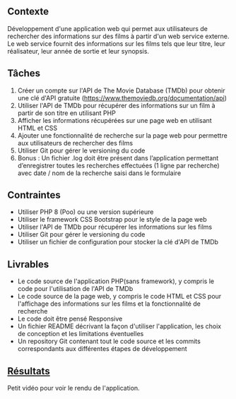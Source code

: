 ## Contexte

Développement d'une application web qui permet aux
utilisateurs de rechercher des informations sur des films à partir d'un web service
externe. Le web service fournit des informations sur les films tels que leur titre, leur
réalisateur, leur année de sortie et leur synopsis.

## Tâches

1. Créer un compte sur l'API de The Movie Database (TMDb) pour obtenir une
clé d'API gratuite (https://www.themoviedb.org/documentation/api)
2. Utiliser l'API de TMDb pour récupérer des informations sur un film à partir de
son titre en utilisant PHP
3. Afficher les informations récupérées sur une page web en utilisant HTML et
CSS
4. Ajouter une fonctionnalité de recherche sur la page web pour permettre aux
utilisateurs de rechercher des films
5. Utiliser Git pour gérer le versioning du code
6. Bonus : Un fichier .log doit être présent dans l’application permettant
d’enregistrer toutes les recherches effectuées (1 ligne par recherche) avec
date / nom de la recherche saisi dans le formulaire

## Contraintes

- Utiliser PHP 8 (Poo) ou une version supérieure
- Utiliser le framework CSS Bootstrap pour le style de la page web
- Utiliser l'API de TMDb pour récupérer les informations sur les films
- Utiliser Git pour gérer le versioning du code
- Utiliser un fichier de configuration pour stocker la clé d'API de TMDb

## Livrables

- Le code source de l'application PHP(sans framework), y compris le code pour
l'utilisation de l'API de TMDb
- Le code source de la page web, y compris le code HTML et CSS pour
l'affichage des informations sur les films et la fonctionnalité de recherche
- Le code doit être pensé Responsive
- Un fichier README décrivant la façon d'utiliser l'application, les choix de
conception et les limitations éventuelles
- Un repository Git contenant tout le code source et les commits correspondants
aux différentes étapes de développement

## [Résultats](./doc/video.md)

Petit vidéo pour voir le rendu de l'application.